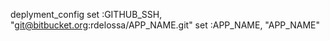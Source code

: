 


deplyment_config
set :GITHUB_SSH, "git@bitbucket.org:rdelossa/APP_NAME.git"
set :APP_NAME, "APP_NAME"
